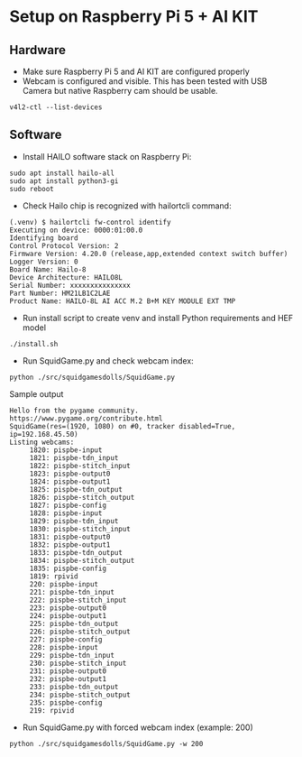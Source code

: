 # Setup on Raspberry Pi 5 + AI KIT

## Hardware

* Make sure Raspberry Pi 5 and AI KIT are configured properly
* Webcam is configured and visible. This has been tested with USB Camera but native Raspberry cam should be usable.

```shell
v4l2-ctl --list-devices
```

## Software

* Install HAILO software stack on Raspberry Pi:

```shell
sudo apt install hailo-all
sudo apt install python3-gi
sudo reboot
```

* Check Hailo chip is recognized with hailortcli command:

```shell
(.venv) $ hailortcli fw-control identify
Executing on device: 0000:01:00.0
Identifying board
Control Protocol Version: 2
Firmware Version: 4.20.0 (release,app,extended context switch buffer)
Logger Version: 0
Board Name: Hailo-8
Device Architecture: HAILO8L
Serial Number: xxxxxxxxxxxxxxx
Part Number: HM21LB1C2LAE
Product Name: HAILO-8L AI ACC M.2 B+M KEY MODULE EXT TMP
```

* Run install script to create venv and install Python requirements and HEF model

```shell
./install.sh
```

* Run SquidGame.py and check webcam index:

```shell
python ./src/squidgamesdolls/SquidGame.py
```

Sample output

```
Hello from the pygame community. https://www.pygame.org/contribute.html
SquidGame(res=(1920, 1080) on #0, tracker disabled=True, ip=192.168.45.50)
Listing webcams:
	 1820: pispbe-input
	 1821: pispbe-tdn_input
	 1822: pispbe-stitch_input
	 1823: pispbe-output0
	 1824: pispbe-output1
	 1825: pispbe-tdn_output
	 1826: pispbe-stitch_output
	 1827: pispbe-config
	 1828: pispbe-input
	 1829: pispbe-tdn_input
	 1830: pispbe-stitch_input
	 1831: pispbe-output0
	 1832: pispbe-output1
	 1833: pispbe-tdn_output
	 1834: pispbe-stitch_output
	 1835: pispbe-config
	 1819: rpivid
	 220: pispbe-input
	 221: pispbe-tdn_input
	 222: pispbe-stitch_input
	 223: pispbe-output0
	 224: pispbe-output1
	 225: pispbe-tdn_output
	 226: pispbe-stitch_output
	 227: pispbe-config
	 228: pispbe-input
	 229: pispbe-tdn_input
	 230: pispbe-stitch_input
	 231: pispbe-output0
	 232: pispbe-output1
	 233: pispbe-tdn_output
	 234: pispbe-stitch_output
	 235: pispbe-config
	 219: rpivid
```

* Run SquidGame.py with forced webcam index (example: 200)

```shell
python ./src/squidgamesdolls/SquidGame.py -w 200
```
